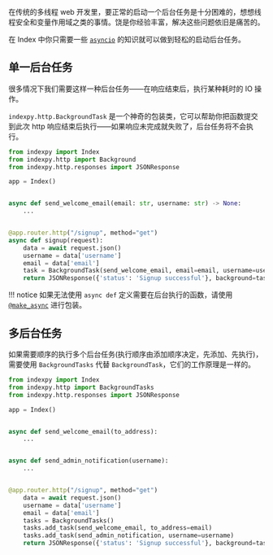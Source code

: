 在传统的多线程 web 开发里，要正常的启动一个后台任务是十分困难的，想想线程安全和变量作用域之类的事情。饶是你经验丰富，解决这些问题依旧是痛苦的。

在 Index 中你只需要一些 [`asyncio`](https://docs.python.org/3/library/asyncio.html) 的知识就可以做到轻松的启动后台任务。

## 单一后台任务

很多情况下我们需要这样一种后台任务——在响应结束后，执行某种耗时的 IO 操作。

`indexpy.http.BackgroundTask` 是一个神奇的包装类，它可以帮助你把函数提交到此次 http 响应结束后执行——如果响应未完成就失败了，后台任务将不会执行。

```python
from indexpy import Index
from indexpy.http import Background
from indexpy.http.responses import JSONResponse

app = Index()


async def send_welcome_email(email: str, username: str) -> None:
    ...


@app.router.http("/signup", method="get")
async def signup(request):
    data = await request.json()
    username = data['username']
    email = data['email']
    task = BackgroundTask(send_welcome_email, email=email, username=username)
    return JSONResponse({'status': 'Signup successful'}, background=task)
```

!!! notice
    如果无法使用 `async def` 定义需要在后台执行的函数，请使用 [`@make_async`](./knowledge/concurrency.md#make_async) 进行包装。

## 多后台任务

如果需要顺序的执行多个后台任务(执行顺序由添加顺序决定，先添加、先执行)，需要使用 `BackgroundTasks` 代替 `BackgroundTask`，它们的工作原理是一样的。

```python
from indexpy import Index
from indexpy.http import BackgroundTasks
from indexpy.http.responses import JSONResponse

app = Index()


async def send_welcome_email(to_address):
    ...


async def send_admin_notification(username):
    ...


@app.router.http("/signup", method="get")
    data = await request.json()
    username = data['username']
    email = data['email']
    tasks = BackgroundTasks()
    tasks.add_task(send_welcome_email, to_address=email)
    tasks.add_task(send_admin_notification, username=username)
    return JSONResponse({'status': 'Signup successful'}, background=tasks)
```
